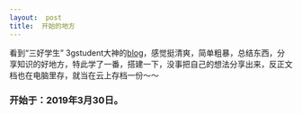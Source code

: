 ```yaml
---
layout:  post
title:  开始的地方
---
```


看到“三好学生” 3gstudent大神的[blog](https://3gstudent.github.io/)，感觉挺清爽，简单粗暴，总结东西，分享知识的好地方，特此学了一番，搭建一下，没事把自己的想法分享出来，反正文档也在电脑里存，就当在云上存档一份～～



### 开始于：2019年3月30日。


